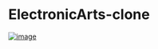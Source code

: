 # ElectronicArts-clone

<a href="https://www.ea.com/it-it"><img src="https://i.ibb.co/MkgZq1V/image.png" alt="image" border="0"></a>
